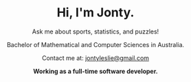 <div align="center">
    <h1>Hi,
    I'm Jonty.
    </h1>
    <p>Ask me about sports, statistics, and puzzles!

Bachelor of Mathematical and Computer Sciences in Australia.

Contact me at: jontyleslie@gmail.com

<b>Working as a full-time software developer.<b/>

</p>
</div>



